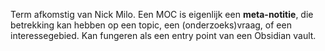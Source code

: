 Term afkomstig van Nick Milo.
Een MOC is eigenlijk een **meta-notitie**, die betrekking kan hebben op een topic, een (onderzoeks)vraag, of een interessegebied. Kan fungeren als een entry point van een Obsidian vault.


